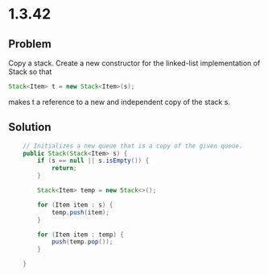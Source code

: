 # 1.3.42

## Problem
Copy a stack. Create a new constructor for the linked-list implementation of 
Stack so that
````java
Stack<Item> t = new Stack<Item>(s);
````
makes t a reference to a new and independent copy of the stack s. 


## Solution
```java
    // Initializes a new queue that is a copy of the given queue.
    public Stack(Stack<Item> s) {
        if (s == null || s.isEmpty()) {
            return;
        }

        Stack<Item> temp = new Stack<>();

        for (Item item : s) {
            temp.push(item);
        }

        for (Item item : temp) {
            push(temp.pop());
        }

    }
```